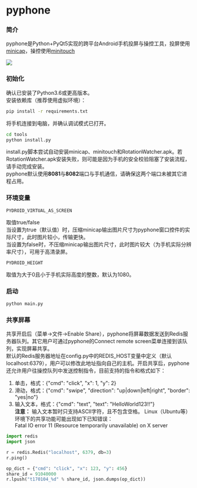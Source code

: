 # pyphone 
### 简介  
pyphone是Python+PyQt5实现的跨平台Android手机投屏与操控工具，投屏使用[minicap](https://github.com/openstf/minicap)，操控使用[minitouch](https://github.com/openstf/minitouch)  

![](/snapshots/demo.gif)  

### 初始化   
确认已安装了Python3.6或更高版本。  
安装依赖库（推荐使用虚拟环境）：  
```bash
pip install -r requirements.txt
```

将手机连接到电脑，并确认调试模式已打开。  
```bash
cd tools
python install.py
```
install.py脚本尝试自动安装minicap、minitouch和RotationWatcher.apk。若RotationWatcher.apk安装失败，则可能是因为手机的安全校验阻塞了安装流程，请手动完成安装。  
pyphone默认使用**8081**与**8082**端口与手机通信，请确保这两个端口未被其它进程占用。  

### 环境变量   
	PYDROID_VIRTUAL_AS_SCREEN  
取值true/false  
当设置为true（默认值）时，压缩minicap输出图片尺寸为pyphone窗口控件的实际尺寸，此时图片较小，传输更快。  
当设置为false时，不压缩minicap输出图片尺寸，此时图片较大（为手机实际分辨率尺寸），可用于高清录屏。  

	PYDROID_HEIGHT  
取值为大于0且小于手机实际高度的整数，默认为1080。

### 启动  
```bash
python main.py
```

### 共享屏幕  
共享开启后（菜单->文件->Enable Share），pyphone将屏幕数据发送到Redis服务器队列。其它用户可通过pyphone的Connect remote screen菜单连接到该队列，实现屏幕共享。  
默认的Redis服务器地址在config.py中的REDIS_HOST变量中定义（默认localhost:6379），用户可以修改此地址指向自己的主机。开启共享后，pyphone还允许用户往操控队列中发送控制指令，目前支持的指令和格式如下：  
1. 单击，格式：{"cmd": "click", "x": 1, "y": 2}
2. 滑动，格式：{"cmd": "swipe", "direction": "up|down|left|right", "border": "yes|no"}
3. 输入文本，格式：{"cmd": "text", "text": "HelloWorld123!!"}  
**注意：**   输入文本暂时只支持ASCII字符，且不包含空格。  Linux（Ubuntu等）环境下的共享功能可能出现如下已知错误：  
    Fatal IO error 11 (Resource temporarily unavailable) on X server

```python
import redis
import json

r = redis.Redis("localhost", 6379, db=3)
r.ping()

op_dict = {"cmd": "click", "x": 123, "y": 456}
share_id = 91040000
r.lpush("t170104_%d" % share_id, json.dumps(op_dict))

```

